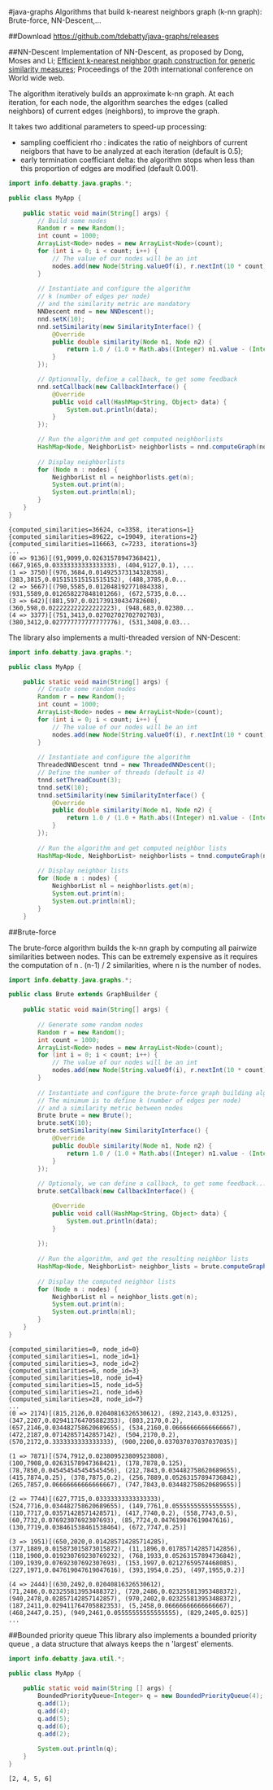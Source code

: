 #java-graphs
Algorithms that build k-nearest neighbors graph (k-nn graph): Brute-force, NN-Descent,...

##Download
https://github.com/tdebatty/java-graphs/releases

##NN-Descent
Implementation of NN-Descent, as proposed by Dong, Moses and Li; [Efficient k-nearest neighbor graph construction for generic similarity measures](http://portal.acm.org/citation.cfm?doid=1963405.1963487); Proceedings of the 20th international conference on World wide web.

The algorithm iteratively builds an approximate k-nn graph. At each iteration, for each node, the algorithm searches the edges (called neighbors) of current edges (neighbors), to improve the graph.

It takes two additional parameters to speed-up processing:
- sampling coefficient rho : indicates the ratio of neighbors of current neigbors that have to be analyzed at each iteration (default is 0.5);
- early termination coefficiant delta: the algorithm stops when less than this proportion of edges are modified (default 0.001).

```java
import info.debatty.java.graphs.*;

public class MyApp {
    
    public static void main(String[] args) {
        // Build some nodes
        Random r = new Random();
        int count = 1000;
        ArrayList<Node> nodes = new ArrayList<Node>(count);
        for (int i = 0; i < count; i++) {
            // The value of our nodes will be an int
            nodes.add(new Node(String.valueOf(i), r.nextInt(10 * count)));
        }
        
        // Instantiate and configure the algorithm
        // k (number of edges per node)
        // and the similarity metric are mandatory
        NNDescent nnd = new NNDescent();
        nnd.setK(10);
        nnd.setSimilarity(new SimilarityInterface() {
            @Override
            public double similarity(Node n1, Node n2) {
                return 1.0 / (1.0 + Math.abs((Integer) n1.value - (Integer) n2.value));
            }
        });

        // Optionnally, define a callback, to get some feedback
        nnd.setCallback(new CallbackInterface() {
            @Override
            public void call(HashMap<String, Object> data) {
                System.out.println(data);
            }
        });

        // Run the algorithm and get computed neighborlists
        HashMap<Node, NeighborList> neighborlists = nnd.computeGraph(nodes);
        
        // Display neighborlists
        for (Node n : nodes) {
            NeighborList nl = neighborlists.get(n);
            System.out.print(n);
            System.out.println(nl);
        }
    }
}
```

```
{computed_similarities=36624, c=3358, iterations=1}
{computed_similarities=89622, c=19049, iterations=2}
{computed_similarities=116663, c=7233, iterations=3}
...
(0 => 9136)[(91,9099,0.02631578947368421), (667,9165,0.03333333333333333), (404,9127,0.1), ...
(1 => 3750)[(976,3684,0.014925373134328358), (383,3815,0.015151515151515152), (488,3785,0.0...
(2 => 5667)[(790,5585,0.012048192771084338), (931,5589,0.012658227848101266), (672,5735,0.0...
(3 => 642)[(881,597,0.021739130434782608), (360,598,0.022222222222222223), (948,683,0.02380...
(4 => 3377)[(751,3413,0.02702702702702703), (380,3412,0.027777777777777776), (531,3408,0.03...

```

The library also implements a multi-threaded version of NN-Descent:

```java
import info.debatty.java.graphs.*;

public class MyApp {

    public static void main(String[] args) {
        // Create some random nodes
        Random r = new Random();
        int count = 1000;
        ArrayList<Node> nodes = new ArrayList<Node>(count);
        for (int i = 0; i < count; i++) {
            // The value of our nodes will be an int
            nodes.add(new Node(String.valueOf(i), r.nextInt(10 * count)));
        }
        
        // Instantiate and configure the algorithm
        ThreadedNNDescent tnnd = new ThreadedNNDescent();
        // Define the number of threads (default is 4)
        tnnd.setThreadCount(3);
        tnnd.setK(10);
        tnnd.setSimilarity(new SimilarityInterface() {
            @Override
            public double similarity(Node n1, Node n2) {
                return 1.0 / (1.0 + Math.abs((Integer) n1.value - (Integer) n2.value));
            }
        });
        
        // Run the algorithm and get computed neighbor lists
        HashMap<Node, NeighborList> neighborlists = tnnd.computeGraph(nodes);
        
        // Display neighbor lists
        for (Node n : nodes) {
            NeighborList nl = neighborlists.get(n);
            System.out.print(n);
            System.out.println(nl);
        }
    }
```

##Brute-force

The brute-force algorithm builds the k-nn graph by computing all pairwize similarities between nodes. This can be extremely expensive as it requires the computation of n . (n-1) / 2 similarities, where n is the number of nodes.

```java
import info.debatty.java.graphs.*;

public class Brute extends GraphBuilder {
    
    public static void main(String[] args) {
        
        // Generate some random nodes
        Random r = new Random();
        int count = 1000;
        ArrayList<Node> nodes = new ArrayList<Node>(count);
        for (int i = 0; i < count; i++) {
            // The value of our nodes will be an int
            nodes.add(new Node(String.valueOf(i), r.nextInt(10 * count)));
        }
        
        // Instantiate and configure the brute-force graph building algorithm
        // The minimum is to define k (number of edges per node)
        // and a similarity metric between nodes
        Brute brute = new Brute();
        brute.setK(10);
        brute.setSimilarity(new SimilarityInterface() {
            @Override
            public double similarity(Node n1, Node n2) {
                return 1.0 / (1.0 + Math.abs((Integer) n1.value - (Integer) n2.value));
            }
        });
        
        // Optionaly, we can define a callback, to get some feedback...
        brute.setCallback(new CallbackInterface() {

            @Override
            public void call(HashMap<String, Object> data) {
                System.out.println(data);
            }
          
        });
        
        // Run the algorithm, and get the resulting neighbor lists
        HashMap<Node, NeighborList> neighbor_lists = brute.computeGraph(nodes);
        
        // Display the computed neighbor lists
        for (Node n : nodes) {
            NeighborList nl = neighbor_lists.get(n);
            System.out.print(n);
            System.out.println(nl);
        }
    }
}
```

```
{computed_similarities=0, node_id=0}
{computed_similarities=1, node_id=1}
{computed_similarities=3, node_id=2}
{computed_similarities=6, node_id=3}
{computed_similarities=10, node_id=4}
{computed_similarities=15, node_id=5}
{computed_similarities=21, node_id=6}
{computed_similarities=28, node_id=7}
...
(0 => 2174)[(815,2126,0.02040816326530612), (892,2143,0.03125), (347,2207,0.029411764705882353), (803,2170,0.2), (657,2146,0.034482758620689655), (534,2160,0.06666666666666667), (472,2187,0.07142857142857142), (504,2170,0.2), (570,2172,0.3333333333333333), (900,2200,0.037037037037037035)]

(1 => 7871)[(574,7912,0.023809523809523808), (100,7908,0.02631578947368421), (178,7878,0.125), (78,7850,0.045454545454545456), (212,7843,0.034482758620689655), (415,7874,0.25), (378,7875,0.2), (256,7889,0.05263157894736842), (265,7857,0.06666666666666667), (747,7843,0.034482758620689655)]

(2 => 7744)[(627,7715,0.03333333333333333), (524,7716,0.034482758620689655), (149,7761,0.05555555555555555), (110,7717,0.03571428571428571), (417,7740,0.2), (558,7743,0.5), (60,7732,0.07692307692307693), (85,7724,0.047619047619047616), (130,7719,0.038461538461538464), (672,7747,0.25)]

(3 => 1951)[(650,2020,0.014285714285714285), (377,1889,0.015873015873015872), (11,1896,0.017857142857142856), (118,1900,0.019230769230769232), (768,1933,0.05263157894736842), (109,1939,0.07692307692307693), (153,1997,0.02127659574468085), (227,1971,0.047619047619047616), (393,1954,0.25), (497,1955,0.2)]

(4 => 2444)[(630,2492,0.02040816326530612), (71,2486,0.023255813953488372), (720,2486,0.023255813953488372), (940,2478,0.02857142857142857), (970,2402,0.023255813953488372), (187,2411,0.029411764705882353), (5,2458,0.06666666666666667), (468,2447,0.25), (949,2461,0.05555555555555555), (829,2405,0.025)]
...
```

##Bounded priority queue
This library also implements a bounded priority queue , a data structure that always keeps the n 'largest' elements.

```java
import info.debatty.java.util.*;

public class MyApp {
    
    public static void main(String [] args) {
        BoundedPriorityQueue<Integer> q = new BoundedPriorityQueue(4);
        q.add(1);
        q.add(4);
        q.add(5);
        q.add(6);
        q.add(2);
        
        System.out.println(q);
    }
}
```

```
[2, 4, 5, 6]
```